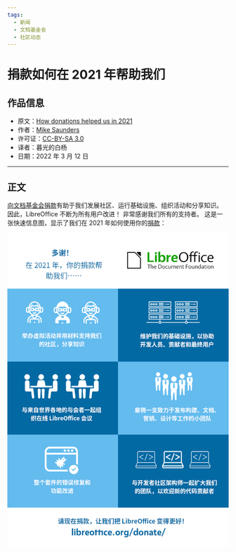 ```yaml
---
tags:
  - 新闻
  - 文档基金会
  - 社区动态
---
```


# 捐款如何在 2021 年帮助我们

## 作品信息

- 原文：[How donations helped us in 2021](https://blog.documentfoundation.org/blog/2022/02/16/how-donations-helped-us-in-2021/)
- 作者：[Mike Saunders](https://blog.documentfoundation.org/blog/author/mikesaunders/)
- 许可证：[CC-BY-SA 3.0](https://creativecommons.org/licenses/by-sa/3.0/)
- 译者：暮光的白杨
- 日期：2022 年 3 月 12 日

----

## 正文

[向文档基金会捐款](https://www.libreoffice.org/donate/)有助于我们发展社区、运行基础设施、组织活动和分享知识。 因此，LibreOffice 不断为所有用户改进！ 非常感谢我们所有的支持者。 这是一张快速信息图，显示了我们在 2021 年如何使用你的[捐款](https://www.libreoffice.org/donate/)：

![chart](./images/2022-03/LO_donate_infographic_2021.png)
